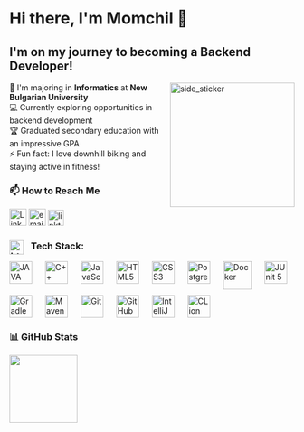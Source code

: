 # Hi there, I'm Momchil 👋

## I'm on my journey to becoming a Backend Developer!


<img align="right" width=220px height=220px alt="side_sticker" src="https://media.giphy.com/media/povenlBAIz14s/giphy.gif?cid=ecf05e47hfxwluw95aizjoupojx4cld4xuy01jka2dhe3if8&ep=v1_gifs_related&rid=giphy.gif&ct=g" />

🧠 I'm majoring in **Informatics** at **New Bulgarian University**  
💻 Currently exploring opportunities in backend development  
🏆 Graduated secondary education with an impressive GPA  
⚡ Fun fact: I love downhill biking and staying active in fitness!

### 📫 How to Reach Me
[<img src="https://cdn.jsdelivr.net/gh/devicons/devicon@latest/icons/linkedin/linkedin-original.svg" alt="LinkedIn" width="30px">](https://www.linkedin.com/in/momchil-tsanov-5b91a62aa)
[<img src="https://img.icons8.com/?size=100&id=qyRpAggnV0zH&format=png&color=000000" alt="email" width="30px">](mailto:momchilworkspace@gmail.com)
[<img src="https://uxwing.com/wp-content/themes/uxwing/download/brands-and-social-media/linktree-white-icon.png" alt="linktree" width="28px">](https://linktr.ee/momchiltsanov)


### <img align="left" alt="html tag image" src="https://media2.giphy.com/media/QssGEmpkyEOhBCb7e1/giphy.gif?cid=ecf05e47a0n3gi1bfqntqmob8g9aid1oyj2wr3ds3mg700bl&rid=giphy.gif" width="25" style="margin-right: 5px;"> &nbsp; Tech Stack:
<div style="display: flex; flex-wrap: wrap; gap: 10px;">


<img align="left" alt="JAVA" width="40" src="https://cdn.jsdelivr.net/gh/devicons/devicon@latest/icons/java/java-original.svg"  style="padding-right:10px"/>
<img align="left" alt="C++" width="40"  src="https://cdn.jsdelivr.net/gh/devicons/devicon@latest/icons/cplusplus/cplusplus-original.svg"  style="padding-right:10px;"/>
<img align="left" alt="JavaScript" width="40px" src="https://cdn.jsdelivr.net/gh/devicons/devicon/icons/javascript/javascript-original.svg" style="padding-right:10px;" />
<img align="left" alt="HTML5" width="40px" src="https://cdn.jsdelivr.net/gh/devicons/devicon/icons/html5/html5-original.svg" style="padding-right:10px;" />
<img align="left" alt="CSS3" width="40px" src="https://cdn.jsdelivr.net/gh/devicons/devicon/icons/css3/css3-original.svg" style="padding-right:10px;" />
<img align="left" alt="PostgreSQL" width="40px" src="https://cdn.jsdelivr.net/gh/devicons/devicon@latest/icons/postgresql/postgresql-original.svg" style="padding-right:10px;" />
<img align="left" alt="Docker" width="50px" src="https://cdn.jsdelivr.net/gh/devicons/devicon@latest/icons/docker/docker-original.svg" style="padding-right:10px;" />
<img align="left" alt="JUnit 5" width="40" src="https://avatars.githubusercontent.com/u/874086?s=280&v=4"  style="padding-right:10px;"/>
<img align="left" alt="Gradle" width="40" src="https://cdn.jsdelivr.net/gh/devicons/devicon@latest/icons/gradle/gradle-original.svg"  style="padding-right:10px;"/>
<img align="left" alt="Maven" width="40" src="https://cdn.jsdelivr.net/gh/devicons/devicon@latest/icons/maven/maven-original.svg"
  style="padding-right:10px;"/>


<img align="left" alt="Git" width="40px" src="https://cdn.jsdelivr.net/gh/devicons/devicon/icons/git/git-original.svg" style="padding-right:10px;" />
<img align="left" alt="GitHub" width="40px" src="https://user-images.githubusercontent.com/3369400/139447912-e0f43f33-6d9f-45f8-be46-2df5bbc91289.png" style="padding-right:10px;" />

<img align="left" alt="IntelliJ IDEA" width="40" src="https://cdn.jsdelivr.net/gh/devicons/devicon@latest/icons/intellij/intellij-original.svg"  style="padding-right:10px;"/>
<img align="left" alt="CLion" width="40"  src="https://cdn.jsdelivr.net/gh/devicons/devicon@latest/icons/clion/clion-original.svg"  style="padding-right:10px;"/>


<br clear="left"/>
</div>


### 📊 GitHub Stats
 <img height="120" src="https://github-readme-stats.vercel.app/api/top-langs/?username=momchiltsanovv&theme=github_dark&hide_border=false&include_all_commits=false&count_private=false&layout=compact" />
  
